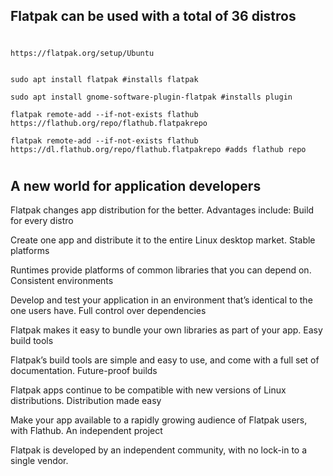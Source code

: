 
Flatpak can be used with a total of 36 distros 
--
#
    https://flatpak.org/setup/Ubuntu

 
    sudo apt install flatpak #installs flatpak
    
    sudo apt install gnome-software-plugin-flatpak #installs plugin
    
    flatpak remote-add --if-not-exists flathub https://flathub.org/repo/flathub.flatpakrepo
    
    flatpak remote-add --if-not-exists flathub https://dl.flathub.org/repo/flathub.flatpakrepo #adds flathub repo    


#


A new world for application developers
--
Flatpak changes app distribution for the better. Advantages include:
Build for every distro

Create one app and distribute it to the entire Linux desktop market.
Stable platforms

Runtimes provide platforms of common libraries that you can depend on.
Consistent environments

Develop and test your application in an environment that’s identical to the one users have.
Full control over dependencies

Flatpak makes it easy to bundle your own libraries as part of your app.
Easy build tools

Flatpak’s build tools are simple and easy to use, and come with a full set of documentation.
Future-proof builds

Flatpak apps continue to be compatible with new versions of Linux distributions.
Distribution made easy

Make your app available to a rapidly growing audience of Flatpak users, with Flathub.
An independent project

Flatpak is developed by an independent community, with no lock-in to a single vendor.

